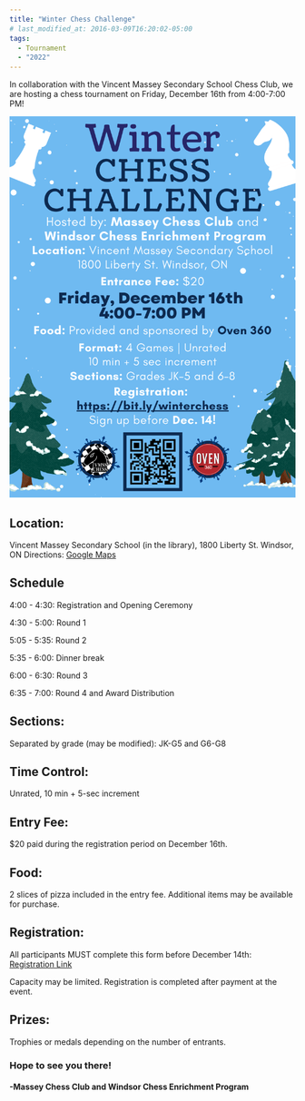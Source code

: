 ```yaml
---
title: "Winter Chess Challenge"
# last_modified_at: 2016-03-09T16:20:02-05:00
tags:
  - Tournament
  - "2022"
---
```


In collaboration with the Vincent Massey Secondary School Chess Club, we are hosting a chess tournament on Friday, December 16th from 4:00-7:00 PM!

<img src="/assets/images/WinterChessChallenge.png" alt="Tournament Flyer">

<h2>Location:</h2> Vincent Massey Secondary School (in the library), 1800 Liberty St. Windsor, ON
Directions: <a href = "https://goo.gl/maps/P9n8JcnS7chTAChZ6">Google Maps </a>

<h2>Schedule</h2>

4:00 - 4:30:             Registration and Opening Ceremony

4:30 - 5:00:             Round 1

5:05 - 5:35:             Round 2

5:35 - 6:00:             Dinner break

6:00 - 6:30:             Round 3

6:35 - 7:00:             Round 4 and Award Distribution

<h2>Sections:</h2> Separated by grade (may be modified): JK-G5 and G6-G8

<h2>Time Control:</h2> Unrated, 10 min + 5-sec increment

<h2>Entry Fee:</h2> $20 paid during the registration period on December 16th.

<h2>Food:</h2> 2 slices of pizza included in the entry fee. Additional items may be available for purchase. 

<h2>Registration:</h2> All participants MUST complete this form before December 14th: <a href = "https://bit.ly/winterchess">Registration Link</a>

Capacity may be limited. Registration is completed after payment at the event.

<h2>Prizes:</h2> Trophies or medals depending on the number of entrants.
 
<h3>Hope to see you there!</h3>
 
<h4>-Massey Chess Club and Windsor Chess Enrichment Program</h4>